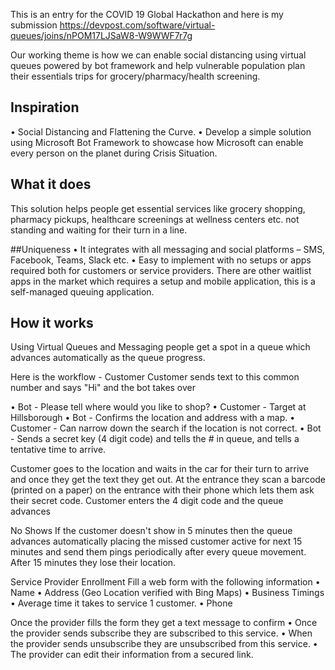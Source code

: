 This is an entry for the COVID 19 Global Hackathon and here is my submission https://devpost.com/software/virtual-queues/joins/nPOM17LJSaW8-W9WWF7r7g 

Our working theme is how we can enable social distancing using virtual queues powered by bot framework and help vulnerable population plan their essentials trips for grocery/pharmacy/health screening. 

## Inspiration
•	Social Distancing and Flattening the Curve. 
•	Develop a simple solution using Microsoft Bot Framework to showcase how Microsoft can enable every person on the planet during Crisis Situation.

## What it does
This solution helps people get essential services like grocery shopping, pharmacy pickups, healthcare screenings at wellness centers etc. not standing and waiting for their turn in a line. 

##Uniqueness
•	It integrates with all messaging and social platforms – SMS, Facebook, Teams, Slack etc.
•	Easy to implement with no setups or apps required both for customers or service providers. There are other waitlist apps in the market which requires a setup and mobile application, this is a self-managed queuing application. 

## How it works
Using Virtual Queues and Messaging people get a spot in a queue which advances automatically as the queue progress. 

Here is the workflow - 
Customer
Customer sends text to this common number and says  "Hi" and the bot takes over

•	Bot - Please tell where would you like to shop?
•	Customer - Target at Hillsborough
•	Bot - Confirms the location and address with a map.
•	Customer - Can narrow down the search if the location is not correct.
•	Bot - Sends a secret key (4 digit code) and tells the # in queue, and tells a tentative time to arrive.

Customer goes to the location and waits in the car for their turn to arrive and once they get the text they get out.
At the entrance they scan a barcode (printed on a paper) on the entrance with their phone which lets them ask their secret code. Customer enters the 4 digit code and the queue advances

No Shows
If the customer doesn't show in 5 minutes then the queue advances automatically placing the missed customer active for next 15 minutes and send them pings periodically after every queue movement. After 15 minutes they lose their location.

Service Provider Enrollment
Fill a web form with the following information
•	Name
•	Address (Geo Location verified with Bing Maps)
•	Business Timings
•	Average time it takes to service 1 customer.
•	Phone

Once the provider fills the form they get a text message to confirm 
•	Once the provider sends subscribe they are subscribed to this service.
•	When the provider sends unsubscribe they are unsubscribed from this service.
•	The provider can edit their information from a secured link.


